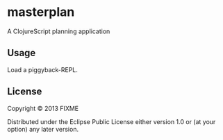 # masterplan

A ClojureScript planning application

## Usage

Load a piggyback-REPL.

## License

Copyright © 2013 FIXME

Distributed under the Eclipse Public License either version 1.0 or (at
your option) any later version.
